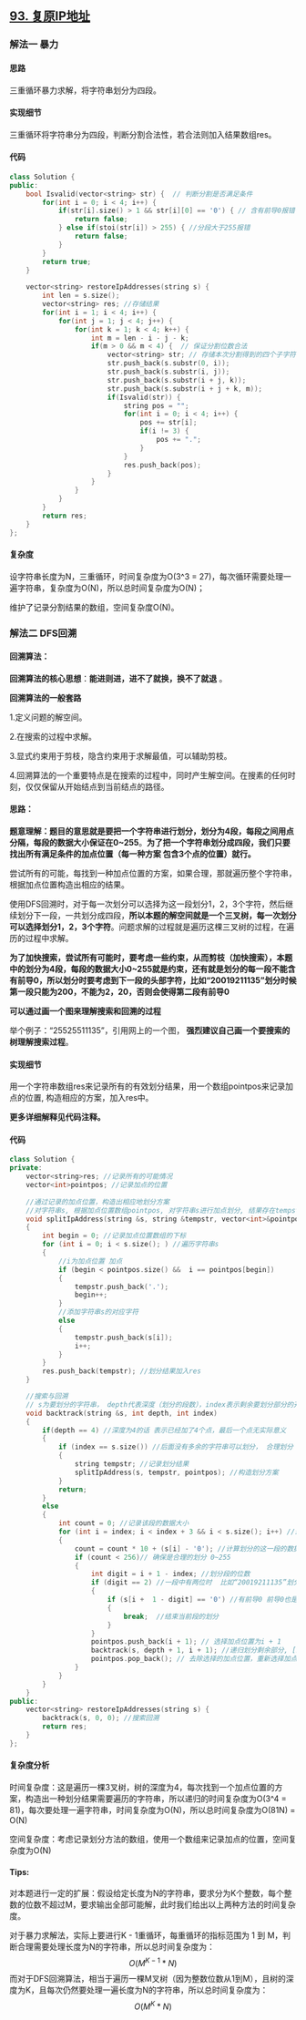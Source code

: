 ## [93. 复原IP地址](https://leetcode-cn.com/problems/restore-ip-addresses/)

### 解法一  暴力

#### 思路

三重循环暴力求解，将字符串划分为四段。

####  实现细节

三重循环将字符串分为四段，判断分割合法性，若合法则加入结果数组res。



####  代码

```cpp
class Solution {
public:
    bool Isvalid(vector<string> str) {	// 判断分割是否满足条件
        for(int i = 0; i < 4; i++) {
            if(str[i].size() > 1 && str[i][0] == '0') { // 含有前导0报错
                return false;
            } else if(stoi(str[i]) > 255) {	//分段大于255报错
                return false;
            }
        }
        return true;
    }
    
    vector<string> restoreIpAddresses(string s) {
        int len = s.size();
        vector<string> res; //存储结果
        for(int i = 1; i < 4; i++) {
            for(int j = 1; j < 4; j++) {
                for(int k = 1; k < 4; k++) {
                    int m = len - i - j - k;
                    if(m > 0 && m < 4) {  // 保证分割位数合法
                        vector<string> str;	// 存储本次分割得到的四个子字符串
                        str.push_back(s.substr(0, i));
                        str.push_back(s.substr(i, j));
                        str.push_back(s.substr(i + j, k));
                        str.push_back(s.substr(i + j + k, m));
                        if(Isvalid(str)) {
                            string pos = "";
                            for(int i = 0; i < 4; i++) {
                                pos += str[i];
                                if(i != 3) {
                                    pos += ".";
                                }
                            }
                            res.push_back(pos);
                        }
                    }
                }
            }
        }
        return res;
    }
};
```

####  复杂度

设字符串长度为N，三重循环，时间复杂度为O(3^3 = 27)，每次循环需要处理一遍字符串，复杂度为O(N)，所以总时间复杂度为O(N)；

维护了记录分割结果的数组，空间复杂度O(N)。



### 解法二  DFS回溯

#### 回溯算法：

**回溯算法的核心思想**：**能进则进，进不了就换，换不了就退** 。

**回溯算法的一般套路**

1.定义问题的解空间。 

2.在搜索的过程中求解。

3.显式约束用于剪枝，隐含约束用于求解最值，可以辅助剪枝。

4.回溯算法的一个重要特点是在搜索的过程中，同时产生解空间。在搜素的任何时刻，仅仅保留从开始结点到当前结点的路径。



#### 思路：

**题意理解：题目的意思就是要把一个字符串进行划分，划分为4段，每段之间用点分隔，每段的数据大小保证在0~255**。**为了把一个字符串划分成四段，我们只要找出所有满足条件的加点位置（每一种方案 包含3个点的位置）就行。**

尝试所有的可能，每找到一种加点位置的方案，如果合理，那就遍历整个字符串，根据加点位置构造出相应的结果。

使用DFS回溯时，对于每一次划分可以选择为这一段划分1，2，3个字符，然后继续划分下一段，一共划分成四段，**所以本题的解空间就是一个三叉树，每一次划分可以选择划分1，2，3个字符**。问题求解的过程就是遍历这棵三叉树的过程，在遍历的过程中求解。

**为了加快搜索，尝试所有可能时，要考虑一些约束，从而剪枝（加快搜索），本题中的划分为4段，每段的数据大小0~255就是约束，还有就是划分的每一段不能含有前导0，所以划分时要考虑到下一段的头部字符，比如“20019211135”划分时候 第一段只能为200，不能为2，20，否则会使得第二段有前导0**

**可以通过画一个图来理解搜索和回溯的过程**

举个例子：“25525511135”，引用网上的一个图， **强烈建议自己画一个要搜索的树理解搜索过程**。



####  实现细节

用一个字符串数组res来记录所有的有效划分结果，用一个数组pointpos来记录加点的位置,  构造相应的方案，加入res中。

**更多详细解释见代码注释。**



#### 代码

```cpp
class Solution {
private:
    vector<string>res; //记录所有的可能情况
    vector<int>pointpos; //记录加点的位置
    
    //通过记录的加点位置，构造出相应地划分方案
    //对字符串s, 根据加点位置数组pointpos, 对字符串s进行加点划分, 结果存在tempstr
    void splitIpAddress(string &s, string &tempstr, vector<int>&pointpos)
    {
        int begin = 0; //记录加点位置数组的下标
        for (int i = 0; i < s.size(); ) //遍历字符串s
        {
            //i为加点位置 加点
            if (begin < pointpos.size() &&  i == pointpos[begin])
            {
                tempstr.push_back('.');
                begin++;
            }
            //添加字符串s的对应字符
            else
            {
                tempstr.push_back(s[i]);
                i++;
            }
        }
        res.push_back(tempstr); //划分结果加入res
    }

    //搜索与回溯 
    // s为要划分的字符串， depth代表深度（划分的段数），index表示剩余要划分部分的开始下标,[index, s.size() - 1]继续划分
    void backtrack(string &s, int depth, int index)
    {
        if(depth == 4) //深度为4的话 表示已经加了4个点，最后一个点无实际意义
        {
            if (index == s.size()) //后面没有多余的字符串可以划分， 合理划分
            {
                string tempstr; //记录划分结果
                splitIpAddress(s, tempstr, pointpos); //构造划分方案
            }
            return;
        }
        else
        {
            int count = 0; //记录该段的数据大小
            for (int i = index; i < index + 3 && i < s.size(); i++) //最多能把三位划分为一段（每段0~255）
            {
                count = count * 10 + (s[i] - '0'); //计算划分的这一段的数据结果
                if (count < 256)// 确保是合理的划分 0~255
                {
                    int digit = i + 1 - index; //划分段的位数
                    if (digit == 2) //一段中有两位时  比如“20019211135”划分时候 第一段只能为200
                    {
                        if (s[i +  1 - digit] == '0') //有前导0 前导0也是一个约束条件
                        {
                            break;	//结束当前段的划分
                        }
                    }
                    pointpos.push_back(i + 1); // 选择加点位置为i + 1
                    backtrack(s, depth + 1, i + 1); //递归划分剩余部分, [i + 1, s.size())部分继续划分
                    pointpos.pop_back(); // 去除选择的加点位置，重新选择加点位置
                }
            }
        }
    }
public:
    vector<string> restoreIpAddresses(string s) {
        backtrack(s, 0, 0); //搜索回溯
        return res;
    }
};
```



#### 复杂度分析

时间复杂度：这是遍历一棵3叉树，树的深度为4，每次找到一个加点位置的方案，构造出一种划分结果需要遍历的字符串，所以递归的时间复杂度为O(3^4 = 81)，每次要处理一遍字符串，时间复杂度为O(N)，所以总时间复杂度为O(81N) = O(N)

空间复杂度：考虑记录划分方法的数组，使用一个数组来记录加点的位置，空间复杂度为O(N)



#### Tips:

对本题进行一定的扩展：假设给定长度为N的字符串，要求分为K个整数，每个整数的位数不超过M，要求输出全部可能解，此时我们给出以上两种方法的时间复杂度。

对于暴力求解法，实际上要进行K - 1重循环，每重循环的指标范围为 1 到 M，判断合理需要处理长度为N的字符串，所以总时间复杂度为：
$$
O(M^{K - 1} * N)
$$
而对于DFS回溯算法，相当于遍历一棵M叉树（因为整数位数从1到M），且树的深度为K，且每次仍然要处理一遍长度为N的字符串，所以总时间复杂度为：
$$
O(M^K * N)
$$
